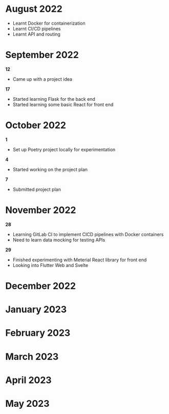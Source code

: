 # August 2022
- Learnt Docker for containerization 
- Learnt CI/CD pipelines 
- Learnt API and routing 

# September 2022
**12**
- Came up with a project idea

**17**
- Started learning Flask for the back end 
- Started learning some basic React for front end


# October 2022
**1**
- Set up Poetry project locally for experimentation

**4**
- Started working on the project plan

**7** 
- Submitted project plan

# November 2022
**28**
- Learning GitLab CI to implement CICD pipelines with Docker containers
- Need to learn data mocking for testing APIs

**29**
- Finished experimenting with Meterial React library for front end
- Looking into Flutter Web and Svelte

# December 2022

# January 2023

# February 2023

# March 2023

# April 2023

# May 2023
